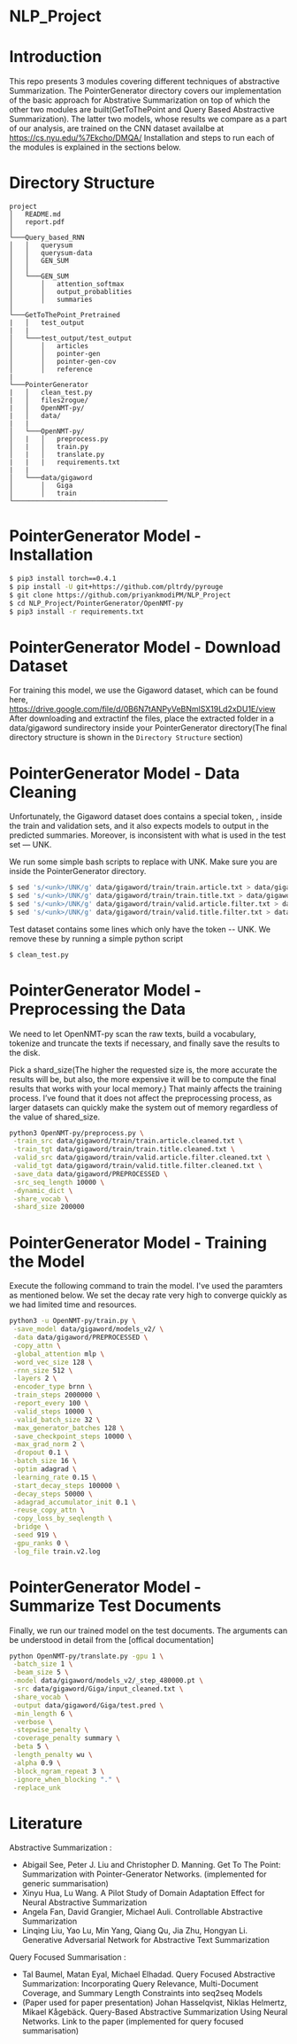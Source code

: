 # NLP_Project

# Introduction
This repo presents 3 modules covering different techniques of abstractive Summarization. The PointerGenerator directory covers our implementation of the basic approach for Abstrative Summarization on top of which the other two modules are built(GetToThePoint and Query Based Abstractive Summarization). The latter two models, whose results we compare as a part of our analysis, are trained on the CNN dataset availalbe at https://cs.nyu.edu/%7Ekcho/DMQA/
Installation and steps to run each of the modules is explained in the sections below.

# Directory Structure
```
project
│   README.md   
│   report.pdf   
│
└───Query_based_RNN
│   │   querysum
│   │   querysum-data
│   │   GEN_SUM
│   │
│   └───GEN_SUM
│       │   attention_softmax
│       │   output_probablities
│       │   summaries
│   
└───GetToThePoint_Pretrained
|   │   test_output
|   |
│   └───test_output/test_output
│       │   articles
│       │   pointer-gen
│       │   pointer-gen-cov
│       │   reference
|
└───PointerGenerator
|   │   clean_test.py
|   │   files2rogue/
|   │   OpenNMT-py/
|   │   data/
|   |
│   └───OpenNMT-py/
│   |   │   preprocess.py
│   |   │   train.py
│   |   │   translate.py
|   |   |   requirements.txt
|   |      
│   └───data/gigaword
│       │   Giga
│       │   train
└───────────────────────────────────────
```

# PointerGenerator Model - Installation
```sh
$ pip3 install torch==0.4.1
$ pip install -U git+https://github.com/pltrdy/pyrouge
$ git clone https://github.com/priyankmodiPM/NLP_Project
$ cd NLP_Project/PointerGenerator/OpenNMT-py
$ pip3 install -r requirements.txt
```

# PointerGenerator Model - Download Dataset
For training this model, we use the Gigaword dataset, which can be found here, https://drive.google.com/file/d/0B6N7tANPyVeBNmlSX19Ld2xDU1E/view 
After downloading and extractinf the files, place the extracted folder in a data/gigaword sundirectory inside your PointerGenerator directory(The final directory structure is shown in the `Directory Structure` section)

# PointerGenerator Model - Data Cleaning 
Unfortunately, the Gigaword dataset does contains a special token, <unk>, inside the train and validation sets, and it also expects models to output <unk> in the predicted summaries. Moreover, <unk> is inconsistent with what is used in the test set — UNK.

We run some simple bash scripts to replace <unk> with UNK. Make sure you are inside the PointerGenerator directory.
```sh
$ sed 's/<unk>/UNK/g' data/gigaword/train/train.article.txt > data/gigaword/train/train.article.cleaned.txt
$ sed 's/<unk>/UNK/g' data/gigaword/train/train.title.txt > data/gigaword/train/train.title.cleaned.txt
$ sed 's/<unk>/UNK/g' data/gigaword/train/valid.article.filter.txt > data/gigaword/train/valid.article.filter.cleaned.txt
$ sed 's/<unk>/UNK/g' data/gigaword/train/valid.title.filter.txt > data/gigaword/train/valid.title.filter.cleaned.txt
```
Test dataset contains some lines which only have the token -- UNK. We remove these by running a simple python script
```sh
$ clean_test.py
```
# PointerGenerator Model - Preprocessing the Data
We need to let OpenNMT-py scan the raw texts, build a vocabulary, tokenize and truncate the texts if necessary, and finally save the results to the disk.

Pick a shard_size(The higher the requested size is, the more accurate the results will be, but also, the more expensive it will be to compute the final results that works with your local memory.) That mainly affects the training process. I’ve found that it does not affect the preprocessing process, as larger datasets can quickly make the system out of memory regardless of the value of shared_size.

```sh
python3 OpenNMT-py/preprocess.py \
 -train_src data/gigaword/train/train.article.cleaned.txt \
 -train_tgt data/gigaword/train/train.title.cleaned.txt \
 -valid_src data/gigaword/train/valid.article.filter.cleaned.txt \
 -valid_tgt data/gigaword/train/valid.title.filter.cleaned.txt \
 -save_data data/gigaword/PREPROCESSED \
 -src_seq_length 10000 \
 -dynamic_dict \
 -share_vocab \
 -shard_size 200000
```
# PointerGenerator Model - Training the Model
Execute the following command to train the model. I've used the paramters as mentioned below. We set the decay rate very high to converge quickly as we had limited time and resources. 
```sh
python3 -u OpenNMT-py/train.py \
 -save_model data/gigaword/models_v2/ \
 -data data/gigaword/PREPROCESSED \
 -copy_attn \
 -global_attention mlp \
 -word_vec_size 128 \
 -rnn_size 512 \
 -layers 2 \
 -encoder_type brnn \
 -train_steps 2000000 \
 -report_every 100 \
 -valid_steps 10000 \
 -valid_batch_size 32 \
 -max_generator_batches 128 \
 -save_checkpoint_steps 10000 \
 -max_grad_norm 2 \
 -dropout 0.1 \
 -batch_size 16 \
 -optim adagrad \
 -learning_rate 0.15 \
 -start_decay_steps 100000 \
 -decay_steps 50000 \
 -adagrad_accumulator_init 0.1 \
 -reuse_copy_attn \
 -copy_loss_by_seqlength \
 -bridge \
 -seed 919 \
 -gpu_ranks 0 \
 -log_file train.v2.log
 ```

# PointerGenerator Model - Summarize Test Documents
Finally, we run our trained model on the test documents. The arguments can be understood in detail from the [offical documentation] 
```sh
python OpenNMT-py/translate.py -gpu 1 \
 -batch_size 1 \
 -beam_size 5 \
 -model data/gigaword/models_v2/_step_480000.pt \
 -src data/gigaword/Giga/input_cleaned.txt \
 -share_vocab \
 -output data/gigaword/Giga/test.pred \
 -min_length 6 \
 -verbose \
 -stepwise_penalty \
 -coverage_penalty summary \
 -beta 5 \
 -length_penalty wu \
 -alpha 0.9 \
 -block_ngram_repeat 3 \
 -ignore_when_blocking "." \
 -replace_unk
```

# Literature
Abstractive Summarization :
  - Abigail See, Peter J. Liu and Christopher D. Manning. Get To The Point: Summarization with Pointer-Generator Networks. (implemented for generic summarisation)
  - Xinyu Hua, Lu Wang. A Pilot Study of Domain Adaptation Effect for Neural Abstractive Summarization
  - Angela Fan, David Grangier, Michael Auli. Controllable Abstractive Summarization
  - Linqing Liu, Yao Lu, Min Yang, Qiang Qu, Jia Zhu, Hongyan Li. Generative Adversarial Network for Abstractive Text Summarization

Query Focused Summarisation :
  - Tal Baumel, Matan Eyal, Michael Elhadad. Query Focused Abstractive Summarization: Incorporating Query Relevance, Multi-Document Coverage, and Summary Length Constraints into seq2seq Models
  - (Paper used for paper presentation) Johan Hasselqvist, Niklas Helmertz, Mikael Kågebäck. Query-Based Abstractive Summarization Using Neural Networks. Link to the paper (implemented for query focused summarisation)

   [official documentation]: <http://opennmt.net/OpenNMT-py/options/translate.html>
